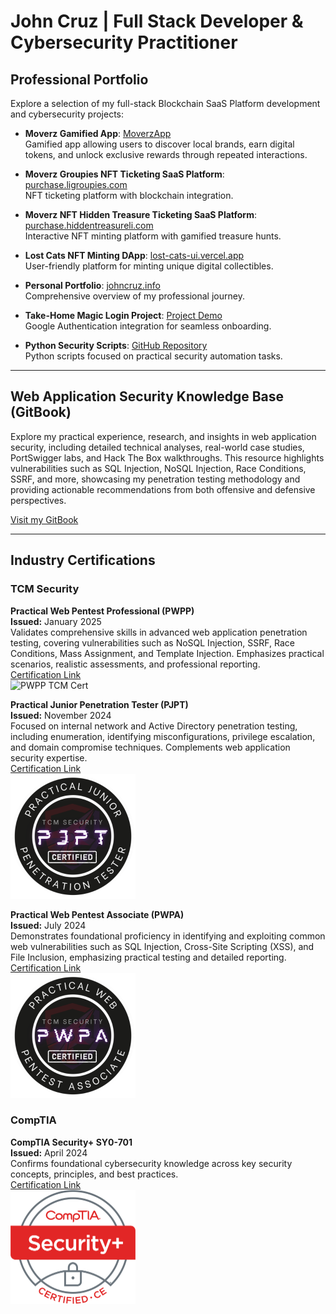 # John Cruz | Full Stack Developer & Cybersecurity Practitioner

## Professional Portfolio

Explore a selection of my full-stack Blockchain SaaS Platform development and cybersecurity projects:

- **Moverz Gamified App**: [MoverzApp](https://www.moverzapp.com/)  
  Gamified app allowing users to discover local brands, earn digital tokens, and unlock exclusive rewards through repeated interactions.
  
- **Moverz Groupies NFT Ticketing SaaS Platform**: [purchase.ligroupies.com](https://purchase.ligroupies.com/)  
  NFT ticketing platform with blockchain integration.

- **Moverz NFT Hidden Treasure Ticketing SaaS Platform**: [purchase.hiddentreasureli.com](https://purchase.hiddentreasureli.com/)  
  Interactive NFT minting platform with gamified treasure hunts.
  
- **Lost Cats NFT Minting DApp**: [lost-cats-ui.vercel.app](https://lost-cats-ui.vercel.app/)  
  User-friendly platform for minting unique digital collectibles.

- **Personal Portfolio**: [johncruz.info](https://www.johncruz.info/)  
  Comprehensive overview of my professional journey.

- **Take-Home Magic Login Project**: [Project Demo](https://vercel.com/johncruzaggmailcoms-projects/take-home-debug/7dKJs7RespUj9muNNkCjEfMMRpZw)  
  Google Authentication integration for seamless onboarding.

- **Python Security Scripts**: [GitHub Repository](https://github.com/jocruz/PySecScripts)  
  Python scripts focused on practical security automation tasks.

---

## Web Application Security Knowledge Base (GitBook)

Explore my practical experience, research, and insights in web application security, including detailed technical analyses, real-world case studies, PortSwigger labs, and Hack The Box walkthroughs. This resource highlights vulnerabilities such as SQL Injection, NoSQL Injection, Race Conditions, SSRF, and more, showcasing my penetration testing methodology and providing actionable recommendations from both offensive and defensive perspectives.

[Visit my GitBook](https://johncruz.info/appsec)


---


## Industry Certifications

### TCM Security

**Practical Web Pentest Professional (PWPP)**  
**Issued:** January 2025  
Validates comprehensive skills in advanced web application penetration testing, covering vulnerabilities such as NoSQL Injection, SSRF, Race Conditions, Mass Assignment, and Template Injection. Emphasizes practical scenarios, realistic assessments, and professional reporting.  
[Certification Link](https://certified.tcm-sec.com/d7737546-ac9c-4066-83f1-fac586877f9d)  
<img src="https://github.com/user-attachments/assets/855d9b59-7b9c-4608-a10d-8175c8017bcf" alt="PWPP TCM Cert" width="200"/>

**Practical Junior Penetration Tester (PJPT)**  
**Issued:** November 2024  
Focused on internal network and Active Directory penetration testing, including enumeration, identifying misconfigurations, privilege escalation, and domain compromise techniques. Complements web application security expertise.  
[Certification Link](https://certified.tcm-sec.com/006bf430-1660-4ee2-adda-d5cda8608055#gs.hyszjg)  
<img src="https://raw.githubusercontent.com/jocruz/jocruz/main/Certification%20Badges/PJPT%20TCM%20Cert.png" alt="PJPT TCM Cert" width="200"/>

**Practical Web Pentest Associate (PWPA)**  
**Issued:** July 2024  
Demonstrates foundational proficiency in identifying and exploiting common web vulnerabilities such as SQL Injection, Cross-Site Scripting (XSS), and File Inclusion, emphasizing practical testing and detailed reporting.  
[Certification Link](https://certified.tcm-sec.com/4a803568-86d5-4150-924f-9cc6173eff74?key=a2d2b570e775b4a2f78622e7443351b05e021fcc03edfc9961ad3456ae9a1f8a&record_view=true#acc.D9ydv0fu)  
<img src="https://raw.githubusercontent.com/jocruz/jocruz/main/Certification%20Badges/PWPA%20TCM%20Cert.png" alt="PWPA TCM Cert" width="200"/>

### CompTIA

**CompTIA Security+ SY0-701**  
**Issued:** April 2024  
Confirms foundational cybersecurity knowledge across key security concepts, principles, and best practices.  
[Certification Link](https://www.credly.com/badges/7d06c8d7-ce80-4094-b87d-4ddced0d0bce/public_url)  
<img src="https://raw.githubusercontent.com/jocruz/jocruz/main/Certification%20Badges/SecurityPlus%20Logo%20Certified%20CE.png" alt="SecurityPlus Certified CE" width="200"/>
